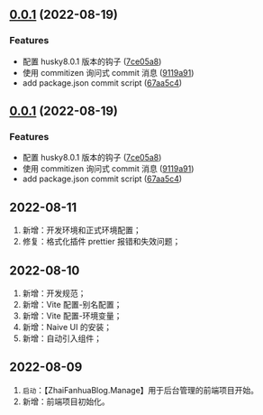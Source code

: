 ## [0.0.1](https://github.com/zhaifanhua/ZhaiFanhuaBlog.Manage/compare/v0.0.1-alpha...v0.0.1) (2022-08-19)

### Features

- 配置 husky8.0.1 版本的钩子 ([7ce05a8](https://github.com/zhaifanhua/ZhaiFanhuaBlog.Manage/commit/7ce05a8c6b054e0493da88458d36a7b7f78b782c))
- 使用 commitizen 询问式 commit 消息 ([9119a91](https://github.com/zhaifanhua/ZhaiFanhuaBlog.Manage/commit/9119a91fa211f68010cd94a99fdc898946030dca))
- add package.json commit script ([67aa5c4](https://github.com/zhaifanhua/ZhaiFanhuaBlog.Manage/commit/67aa5c47be43c2e1a60f31615a8975250633a3cd))

## [0.0.1](https://github.com/zhaifanhua/ZhaiFanhuaBlog.Manage/compare/v0.0.1-alpha...v0.0.1) (2022-08-19)

### Features

- 配置 husky8.0.1 版本的钩子 ([7ce05a8](https://github.com/zhaifanhua/ZhaiFanhuaBlog.Manage/commit/7ce05a8c6b054e0493da88458d36a7b7f78b782c))
- 使用 commitizen 询问式 commit 消息 ([9119a91](https://github.com/zhaifanhua/ZhaiFanhuaBlog.Manage/commit/9119a91fa211f68010cd94a99fdc898946030dca))
- add package.json commit script ([67aa5c4](https://github.com/zhaifanhua/ZhaiFanhuaBlog.Manage/commit/67aa5c47be43c2e1a60f31615a8975250633a3cd))

## 2022-08-11

1. 新增：开发环境和正式环境配置；
1. 修复：格式化插件 prettier 报错和失效问题；

## 2022-08-10

1. 新增：开发规范；
1. 新增：Vite 配置-别名配置；
1. 新增：Vite 配置-环境变量；
1. 新增：Naive UI 的安装；
1. 新增：自动引入组件；

## 2022-08-09

1. `启动`：【ZhaiFanhuaBlog.Manage】用于后台管理的前端项目开始。
1. 新增：前端项目初始化。
